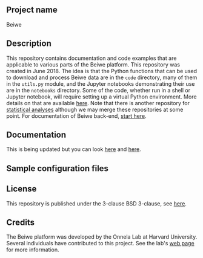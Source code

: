 ## Project name
Beiwe

## Description
This repository contains documentation and code examples that are applicable to various parts of the Beiwe platform. This repository was created in June 2018. The idea is that the Python functions that can be used to download and process Beiwe data are in the `code` directory, many of them in the `utils.py` module, and the Jupyter notebooks demonstrating their use are in the `notebooks` directory. Some of the code, whether run in a shell or Jupyter notebook, will require setting up a virtual Python environment. More details on that are available [here](https://github.com/onnela-lab/beiwe/wiki/Using-mano). Note that there is another repository for [statistical analyses](https://github.com/onnela-lab/Beiwe-Analysis) although we may merge these repositories at some point. For documentation of Beiwe back-end, [start here](https://github.com/onnela-lab/beiwe-backend/wiki).

## Documentation
This is being updated but you can look [here](https://github.com/onnela-lab/beiwe/wiki) and [here](https://github.com/onnela-lab/Beiwe-Analysis/wiki/Documentation).

## Sample configuration files


## License
This repository is published under the 3-clause BSD 3-clause, see [here](LICENSE.md).

## Credits
The Beiwe platform was developed by the Onnela Lab at Harvard University. Several individuals have contributed to this project. See the lab's [web page](https://www.hsph.harvard.edu/onnela-lab/) for more information.
